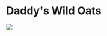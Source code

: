 # Daddy's Wild Oats

![](https://manhwasmut.com/uploads/thumbs/Read-Daddys-Wild-Oats-manga-lezhin-for-free-193x278.jpg.jpg)

<!-- Prince Kaizen Namwali -->
